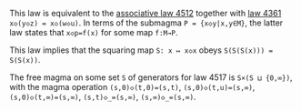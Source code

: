 This law is equivalent to the [associative law 4512](https://teorth.github.io/equational_theories/implications/?4512) together with [law 4361](https://teorth.github.io/equational_theories/implications/?4361) `x◇(y◇z) = x◇(w◇u)`.  In terms of the submagma `P = {x◇y|x,y∈M}`, the latter law states that `x◇p=f(x)` for some map `f:M→P`.

This law implies that the squaring map `S: x ↦ x◇x` obeys `S(S(S(x))) = S(S(x))`.

The free magma on some set `S` of generators for law 4517 is `S×(S ⊔ {0,∞})`, with the magma operation `(s,0)◇(t,0)=(s,t)`, `(s,0)◇(t,u)=(s,∞)`, `(s,0)◇(t,∞)=(s,∞)`, `(s,t)◇_=(s,∞)`, `(s,∞)◇_=(s,∞)`.
